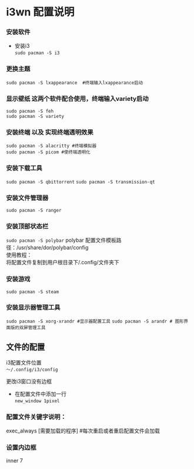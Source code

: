 
i3wn 配置说明
===========


### 安装软件  
- 安装i3  
`sudo pacman -S i3  `

### 更换主题  
`sudo pacman -S lxappearance  #终端输入lxappearance启动`  

### 显示壁纸 这两个软件配合使用，终端输入variety启动  
`sudo pacman -S feh`  
`sudo pacman -S variety`  

### 安装终端 以及 实现终端透明效果  
`sudo pacman -S alacritty #终端模拟器`  
`sudo pacman -S picom #使终端透明化`  

### 安装下载工具  
`sudo pacman -S qbittorrent`
`sudo pacman -S transmission-qt`

### 安装文件管理器  
`sudo pacman -S ranger`

### 安装顶部状态栏  
`sudo pacman -S polybar`
polybar 配置文件模板路径：/usr/share/dor/polybar/config  
  使用教程：  
    将配置文件复制到用户根目录下/.config/文件夹下  

### 安装游戏  
`sudo pacman -S steam`

### 安装显示器管理工具  
`sudo pacman -S xorg-xrandr #显示器配置工具`
`sudo pacman -S arandr # 图形界面版的双屏管理工具`




## 文件的配置
i3配置文件位置  
`～/.config/i3/config`  

更改i3窗口没有边框  
- 在配置文件中添加一行  
`new_window 1pixel`  

### 配置文件关键字说明：  
  exec_always [需要加载的程序]  #每次重启或者重启配置文件会加载  

### 设置内边框  
 inner 7
